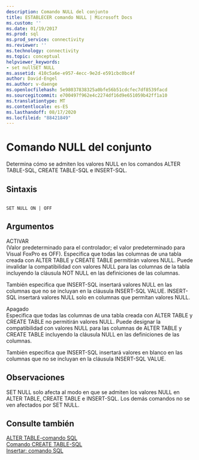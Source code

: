 ```yaml
---
description: Comando NULL del conjunto
title: ESTABLECER comando NULL | Microsoft Docs
ms.custom: ''
ms.date: 01/19/2017
ms.prod: sql
ms.prod_service: connectivity
ms.reviewer: ''
ms.technology: connectivity
ms.topic: conceptual
helpviewer_keywords:
- set nullSET NULL
ms.assetid: 410c5a6e-e957-4ecc-9e2d-e591cbc0bc4f
author: David-Engel
ms.author: v-daenge
ms.openlocfilehash: 5e98037838325a0bfe56b51cdcfec7df8539facd
ms.sourcegitcommit: e700497f962e4c2274df16d9e651059b42ff1a10
ms.translationtype: MT
ms.contentlocale: es-ES
ms.lasthandoff: 08/17/2020
ms.locfileid: "88421849"
---
```

# <a name="set-null-command"></a>Comando NULL del conjunto
Determina cómo se admiten los valores NULL en los comandos ALTER TABLE-SQL, CREATE TABLE-SQL e INSERT-SQL.  
  
## <a name="syntax"></a>Sintaxis  
  
```  
  
SET NULL ON | OFF  
```  
  
## <a name="arguments"></a>Argumentos  
 ACTIVAR  
 (Valor predeterminado para el controlador; el valor predeterminado para Visual FoxPro es OFF). Especifica que todas las columnas de una tabla creada con ALTER TABLE y CREATE TABLE permitirán valores NULL. Puede invalidar la compatibilidad con valores NULL para las columnas de la tabla incluyendo la cláusula NOT NULL en las definiciones de las columnas.  
  
 También especifica que INSERT-SQL insertará valores NULL en las columnas que no se incluyan en la cláusula INSERT-SQL VALUE. INSERT-SQL insertará valores NULL solo en columnas que permitan valores NULL.  
  
 Apagado  
 Especifica que todas las columnas de una tabla creada con ALTER TABLE y CREATE TABLE no permitirán valores NULL. Puede designar la compatibilidad con valores NULL para las columnas de ALTER TABLE y CREATE TABLE incluyendo la cláusula NULL en las definiciones de las columnas.  
  
 También especifica que INSERT-SQL insertará valores en blanco en las columnas que no se incluyan en la cláusula INSERT-SQL VALUE.  
  
## <a name="remarks"></a>Observaciones  
 SET NULL solo afecta al modo en que se admiten los valores NULL en ALTER TABLE, CREATE TABLE e INSERT-SQL. Los demás comandos no se ven afectados por SET NULL.  
  
## <a name="see-also"></a>Consulte también  
 [ALTER TABLE-comando SQL](../../odbc/microsoft/alter-table-sql-command.md)   
 [Comando CREATE TABLE-SQL](../../odbc/microsoft/create-table-sql-command.md)   
 [Insertar: comando SQL](../../odbc/microsoft/insert-sql-command.md)
